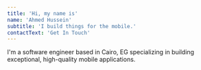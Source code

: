 ```yaml
---
title: 'Hi, my name is'
name: 'Ahmed Hussein'
subtitle: 'I build things for the mobile.'
contactText: 'Get In Touch'
---
```


I'm a software engineer based in Cairo, EG specializing in building exceptional, high-quality mobile applications.
